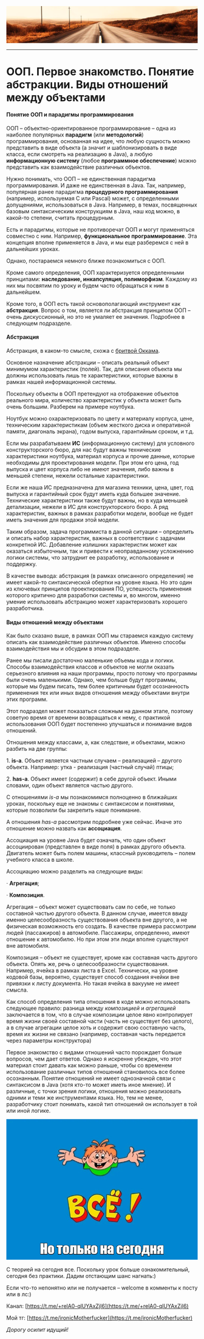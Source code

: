 ![](../../commonmedia/header.png)

***

   

ООП. Первое знакомство. Понятие абстракции. Виды отношений между объектами
==========================================================================

#### Понятие ООП и парадигмы программирования

ООП – объектно-ориентированное программирование – одна из наиболее популярных **парадигм** (или **методологий**) программирования, основанная на идее, что любую сущность можно представить в виде объекта (а значит и шаблонизировать в виде класса, если смотреть на реализацию в Java), а любую **информационную систему** (любое **программное обеспечение**) можно представить как взаимодействие различных объектов.

Нужно понимать, что ООП – не единственная парадигма программирования. И даже не единственная в Java. Так, например, популярная ранее парадигма **процедурного программирования** (например, используемая C или Pascal) может, с определенными допущениями, использоваться в Java. Например, в темах, посвященных базовым синтаксическим конструкциям в Java, наш код можно, в какой-то степени, считать процедурным.

Есть и парадигмы, которые не противоречат ООП и могут применяться совместно с ним. Например, **функциональное программирование**. Эта концепция вполне применяется в Java, и мы еще разберемся с ней в дальнейших уроках.

Однако, постараемся немного ближе познакомиться с ООП.

Кроме самого определения, ООП характеризуется определенными принципами: **наследование, инкапсуляция, полиморфизм**. Каждому из них мы посвятим по уроку и будем часто обращаться к ним в дальнейшем.

Кроме того, в ООП есть такой основополагающий инструмент как **абстракция**. Вопрос о том, является ли абстракция принципом ООП – очень дискуссионный, но это не умаляет ее значения. Подробнее в следующем подразделе.

#### Абстракция

Абстракция, в каком-то смысле, схожа с [бритвой Оккама](https://ru.wikipedia.org/wiki/%D0%91%D1%80%D0%B8%D1%82%D0%B2%D0%B0_%D0%9E%D0%BA%D0%BA%D0%B0%D0%BC%D0%B0).

Основное назначение абстракции – описать реальный объект минимумом характеристик (полей). Так, для описания объекта мы должны использовать лишь те характеристики, которые важны в рамках нашей информационной системы.

Поскольку объекты в ООП претендуют на отображение объектов реального мира, количество характеристик у объекта может быть очень большим. Разберем на примере ноутбука.

Ноутбук можно охарактеризовать по цвету и материалу корпуса, цене, техническим характеристикам (объем жесткого диска и оперативной памяти, диагональ экрана), годом выпуска, гарантийным сроком, и т.д.

Если мы разрабатываем **ИС** (информационную систему) для условного конструкторского бюро, для нас будут важны технические характеристики ноутбука, материал корпуса и прочие данные, которые необходимы для проектирования модели. При этом его цена, год выпуска и цвет корпуса либо не имеют значения, либо важны в меньшей степени, нежели остальные характеристики.

Если же наша ИС предназначена для магазина техники, цена, цвет, год выпуска и гарантийный срок будут иметь куда большее значение. Технические характеристики также будут важны, но в куда меньшей детализации, нежели в ИС для конструкторского бюро. А ряд характеристик, важных в рамках разработки модели, вообще не будет иметь значения для продажи этой модели.

Таким образом, задача программиста в данной ситуации – определить и описать набор характеристик, важных в соответствии с задачами конкретной ИС. Добавление излишних характеристик может как оказаться избыточным, так и привести к неоправданному усложнению логики системы, что затруднит ее разработку, использование и поддержку.

В качестве вывода: абстракция (в рамках описанного определения) не имеет какой-то синтаксической обертки на уровне языка. Но это один из ключевых принципов проектирования ПО, успешность применения которого критично для разработки системы и, во многом, именно умение использовать абстракцию может характеризовать хорошего разработчика.

#### Виды отношений между объектами

Как было сказано выше, в рамках ООП мы стараемся каждую систему описать как взаимодействие различных объектов. Именно способы взаимодействия мы и обсудим в этом подразделе.

Ранее мы писали достаточно маленькие объемы кода и логики. Способы взаимодействия классов и объектов не могли оказать серьезного влияния на наши программы, просто потому что программы были очень маленькими. Однако, чем больше будут программы, которые мы будем писать, тем более критичным будет осознанность применения тех или иных видов отношения между объектами внутри этих программ.

Этот подраздел может показаться сложным на данном этапе, поэтому советую время от времени возвращаться к нему, с практикой использования ООП будет постепенно улучшаться и понимание видов отношений.

Отношения между классами, а, как следствие, и объектами, можно разбить на две группы:

1\. **is-a**. Объект является частным случаем – реализацией – другого объекта. Например: утка - реализация (частный случай) птицы;

2\. **has-a**. Объект имеет (содержит) в себе другой объект. Иными словами, один объект является частью другого.

С отношениями _is-a_ мы познакомимся полноценно в ближайших уроках, поскольку еще не знакомы с синтаксисом и понятиями, которые позволили бы закрепить наше понимание.

А отношения _has-a_ рассмотрим подробнее уже сейчас. Иначе это отношение можно назвать как **ассоциация**.

Ассоциация на уровне Java будет означать, что один объект ассоциирован (представлен в виде поля) в рамках другого объекта. Двигатель может быть полем машины, классный руководитель – полем учебного класса в школе.

 Ассоциацию можно разделить на следующие виды:

· **Агрегация**;

· **Композиция**.

Агрегация – объект может существовать сам по себе, не только составной частью другого объекта. В данном случае, имеется ввиду именно целесообразность существования объекта вне другого, а не физическая возможность его создать. В качестве примера рассмотрим людей (пассажиров) в автомобиле. Пассажиры, определенно, имеют отношение к автомобилю. Но при этом эти люди вполне существуют вне автомобиля.

Композиция – объект не существует, кроме как составная часть другого объекта. Опять же, речь о целесообразности существования. Например, ячейка в рамках листа в Excel. Технически, на уровне кодовой базы, вероятно, существует способ создания ячейки вне привязки к листу документа. Но такая ячейка в вакууме не имеет смысла.

Как способ определения типа отношения в коде можно использовать следующее правило: разница между _композицией_ и _агрегацией_ заключается в том, что в случае композиции целое явно контролирует время жизни своей составной части (часть не существует без целого), а в случае агрегации целое хоть и содержит свою составную часть, время их жизни не связано (например, составная часть передается через параметры конструктора)

Первое знакомство с видами отношений часто порождает больше вопросов, чем дает ответов. Однако я искренне убежден, что этот материал стоит давать как можно раньше, чтобы со временем использование различных типов отношений становилось все более осознанным. Понятие отношений не имеет однозначной связи с синтаксисом в Java (хотя кто-то может иметь иное мнение). И различные, с точки зрения логики, отношения можно реализовать одними и теми же инструментами языка. Но, тем не менее, разработчику стоит понимать, какой тип отношений он использует в той или иной логике.

![](../../commonmedia/footer.png)

  

С теорией на сегодня все. Поскольку урок больше ознакомительный, сегодня без практики. Дадим отстающим шанс нагнать:)

  

Если что-то непонятно или не получается – welcome в комменты к посту или в лс:)

Канал: [https://t.me/+relA0-qlUYAxZjI6](https://t.me/+relA0-qlUYAxZjI6)

Мой тг: [https://t.me/ironicMotherfucker](https://t.me/ironicMotherfucker)

_Дорогу осилит идущий!_